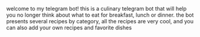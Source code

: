 welcome to my telegram bot! this is a culinary telegram bot that will help you no longer think about what to eat for breakfast, lunch or dinner. the bot presents several recipes by category, all the recipes are very cool, and you can also add your own recipes and favorite dishes
